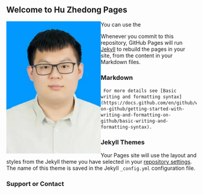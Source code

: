 ## Welcome to Hu Zhedong Pages

<img src="./hzd.jpg" width = "250" height = "350" alt="hzd" align=left /> 

   You can use the 

   Whenever you commit to this repository, GitHub Pages will run [Jekyll](https://jekyllrb.com/) to rebuild the pages in your site, from the content in your Markdown files.

### Markdown



     For more details see [Basic writing and formatting syntax](https://docs.github.com/en/github/writing-on-github/getting-started-with-writing-and-formatting-on-github/basic-writing-and-formatting-syntax).

### Jekyll Themes

Your Pages site will use the layout and styles from the Jekyll theme you have selected in your [repository settings](https://github.com/Caughy-hu/Caughy-hu.github.io/settings/pages). The name of this theme is saved in the Jekyll `_config.yml` configuration file.

### Support or Contact


